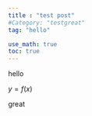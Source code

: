 ```yaml
---
title : "test post"
#Category: "testgreat"
tag: "hello"

use_math: true
toc: true
---
```


hello

$y=f(x)$

great
